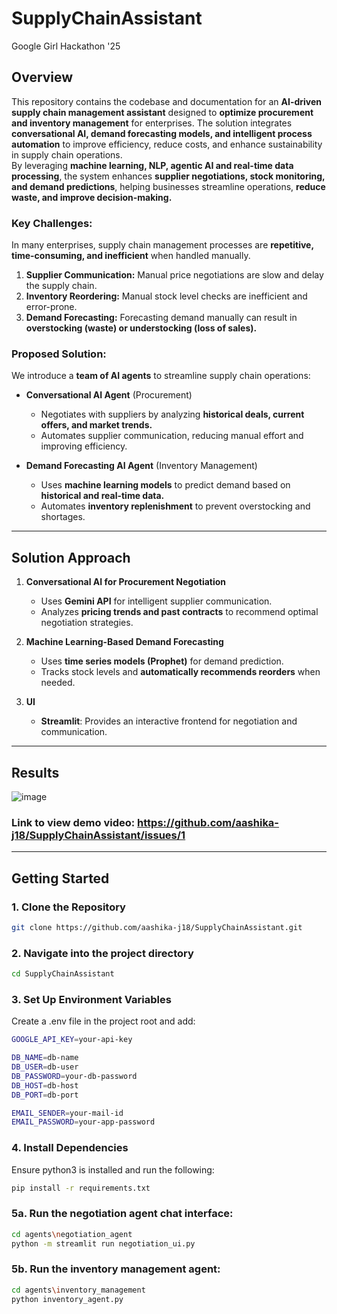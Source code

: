 # SupplyChainAssistant
Google Girl Hackathon '25

## Overview    
This repository contains the codebase and documentation for an **AI-driven supply chain management assistant** designed to **optimize procurement and inventory management** for enterprises. The solution integrates **conversational AI, demand forecasting models, and intelligent process automation** to improve efficiency, reduce costs, and enhance sustainability in supply chain operations.  
By leveraging **machine learning, NLP, agentic AI and real-time data processing**, the system enhances **supplier negotiations, stock monitoring, and demand predictions**, helping businesses streamline operations, **reduce waste, and improve decision-making.**  

### **Key Challenges:**  
In many enterprises, supply chain management processes are **repetitive, time-consuming, and inefficient** when handled manually.  
1. **Supplier Communication:** Manual price negotiations are slow and delay the supply chain.  
2. **Inventory Reordering:** Manual stock level checks are inefficient and error-prone.  
3. **Demand Forecasting:** Forecasting demand manually can result in **overstocking (waste) or understocking (loss of sales).**  

### **Proposed Solution:**  
We introduce a **team of AI agents** to streamline supply chain operations:  

- **Conversational AI Agent** (Procurement)  
  - Negotiates with suppliers by analyzing **historical deals, current offers, and market trends.**  
  - Automates supplier communication, reducing manual effort and improving efficiency.  

- **Demand Forecasting AI Agent** (Inventory Management)  
  - Uses **machine learning models** to predict demand based on **historical and real-time data.**  
  - Automates **inventory replenishment** to prevent overstocking and shortages.  

---

## **Solution Approach**  

1. **Conversational AI for Procurement Negotiation**  
   - Uses **Gemini API** for intelligent supplier communication.  
   - Analyzes **pricing trends and past contracts** to recommend optimal negotiation strategies.  

2. **Machine Learning-Based Demand Forecasting**  
   - Uses **time series models (Prophet)** for demand prediction.  
   - Tracks stock levels and **automatically recommends reorders** when needed.  

3. **UI**  
   - **Streamlit**: Provides an interactive frontend for negotiation and communication.  

---

## **Results**
![image](https://github.com/user-attachments/assets/5677b28d-6522-44c2-b6cb-95f464e0679c)

### Link to view demo video: https://github.com/aashika-j18/SupplyChainAssistant/issues/1

---

## **Getting Started**  

### **1. Clone the Repository**  
```sh
git clone https://github.com/aashika-j18/SupplyChainAssistant.git
```

### **2. Navigate into the project directory**
```sh
cd SupplyChainAssistant
```
### **3. Set Up Environment Variables**
Create a .env file in the project root and add:
```sh
GOOGLE_API_KEY=your-api-key

DB_NAME=db-name
DB_USER=db-user
DB_PASSWORD=your-db-password
DB_HOST=db-host
DB_PORT=db-port

EMAIL_SENDER=your-mail-id
EMAIL_PASSWORD=your-app-password
```


### **4. Install Dependencies**
Ensure python3 is installed and run the following:
```sh
pip install -r requirements.txt  
```

### **5a. Run the negotiation agent chat interface:**

```sh
cd agents\negotiation_agent
python -m streamlit run negotiation_ui.py  
```

### **5b. Run the inventory management agent:**

```sh
cd agents\inventory_management
python inventory_agent.py
```


